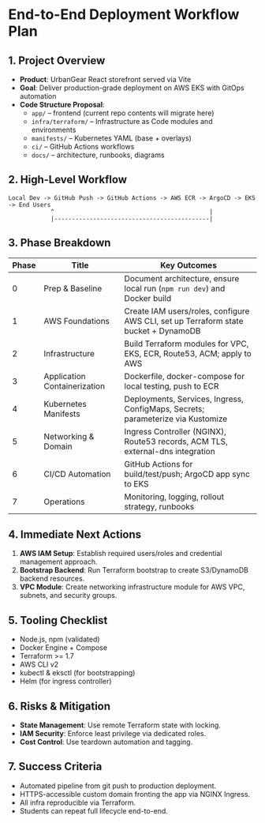# End-to-End Deployment Workflow Plan

## 1. Project Overview
- **Product**: UrbanGear React storefront served via Vite
- **Goal**: Deliver production-grade deployment on AWS EKS with GitOps automation
- **Code Structure Proposal**:
  - `app/` – frontend (current repo contents will migrate here)
  - `infra/terraform/` – Infrastructure as Code modules and environments
  - `manifests/` – Kubernetes YAML (base + overlays)
  - `ci/` – GitHub Actions workflows
  - `docs/` – architecture, runbooks, diagrams

## 2. High-Level Workflow
```
Local Dev -> GitHub Push -> GitHub Actions -> AWS ECR -> ArgoCD -> EKS -> End Users
            ^                                            |
            |--------------------------------------------|
```

## 3. Phase Breakdown

| Phase | Title | Key Outcomes |
|-------|-------|--------------|
| 0 | Prep & Baseline | Document architecture, ensure local run (`npm run dev`) and Docker build |
| 1 | AWS Foundations | Create IAM users/roles, configure AWS CLI, set up Terraform state bucket + DynamoDB |
| 2 | Infrastructure | Build Terraform modules for VPC, EKS, ECR, Route53, ACM; apply to AWS |
| 3 | Application Containerization | Dockerfile, docker-compose for local testing, push to ECR |
| 4 | Kubernetes Manifests | Deployments, Services, Ingress, ConfigMaps, Secrets; parameterize via Kustomize |
| 5 | Networking & Domain | Ingress Controller (NGINX), Route53 records, ACM TLS, external-dns integration |
| 6 | CI/CD Automation | GitHub Actions for build/test/push; ArgoCD app sync to EKS |
| 7 | Operations | Monitoring, logging, rollout strategy, runbooks |

## 4. Immediate Next Actions
1. **AWS IAM Setup**: Establish required users/roles and credential management approach.
2. **Bootstrap Backend**: Run Terraform bootstrap to create S3/DynamoDB backend resources.
3. **VPC Module**: Create networking infrastructure module for AWS VPC, subnets, and security groups.

## 5. Tooling Checklist
- Node.js, npm (validated)
- Docker Engine + Compose
- Terraform >= 1.7
- AWS CLI v2
- kubectl & eksctl (for bootstrapping)
- Helm (for ingress controller)

## 6. Risks & Mitigation
- **State Management**: Use remote Terraform state with locking.
- **IAM Security**: Enforce least privilege via dedicated roles.
- **Cost Control**: Use teardown automation and tagging.

## 7. Success Criteria
- Automated pipeline from git push to production deployment.
- HTTPS-accessible custom domain fronting the app via NGINX Ingress.
- All infra reproducible via Terraform.
- Students can repeat full lifecycle end-to-end.
